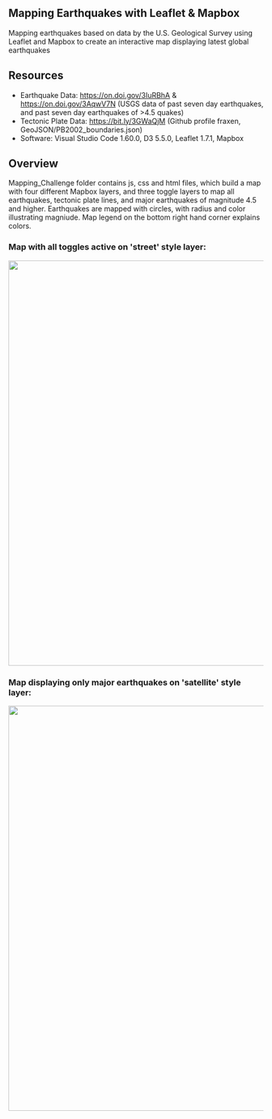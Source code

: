 ## Mapping Earthquakes with Leaflet & Mapbox
Mapping earthquakes based on data by the U.S. Geological Survey using Leaflet and Mapbox to create an interactive map displaying latest global earthquakes

## Resources
- Earthquake Data: https://on.doi.gov/3IuRBhA & https://on.doi.gov/3AqwV7N (USGS data of past seven day earthquakes, and past seven day earthquakes of >4.5 quakes)
- Tectonic Plate Data: https://bit.ly/3GWaQjM (Github profile fraxen, GeoJSON/PB2002_boundaries.json)
- Software: Visual Studio Code 1.60.0, D3 5.5.0, Leaflet 1.7.1, Mapbox

## Overview
Mapping_Challenge folder contains js, css and html files, which build a map with four different Mapbox layers, and three toggle layers to map all earthquakes, tectonic plate lines, and major earthquakes of magnitude 4.5 and higher. Earthquakes are mapped with circles, with radius and color illustrating magniude. Map legend on the bottom right hand corner explains colors.


### Map with all toggles active on 'street' style layer:
<img src="https://user-images.githubusercontent.com/90064437/150665422-6f026b88-c2c2-4bf6-bd49-53f84da0ac4b.png" width=800>


### Map displaying only major earthquakes on 'satellite' style layer:
<img src="https://user-images.githubusercontent.com/90064437/150665468-c8e0b47b-37fc-4e6c-bfd3-81b7c9ba118c.png" width=800>

